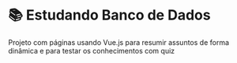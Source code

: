 # 📚 Estudando Banco de Dados
Projeto com páginas usando Vue.js para resumir assuntos de forma dinâmica e para testar os conhecimentos com quiz
